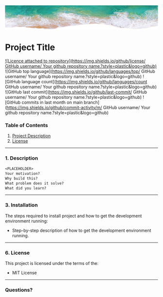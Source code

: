 ![Mark Watson](./banners/PNG_ocean-tide.png)
# <PLACEHOLDER> Project Title

[![Licence attached to repository](https://img.shields.io/github/license/<PLACEHOLDER> GitHub username/<PLACEHOLDER> Your github repository name.?style=plastic&logo=github)](LICENSE.md)
![GitHub top language](https://img.shields.io/github/languages/top/<PLACEHOLDER> GitHub username/<PLACEHOLDER> Your github repository name.?style=plastic&logo=github)  ![GitHub language count](https://img.shields.io/github/languages/count<PLACEHOLDER> GitHub username/<PLACEHOLDER> Your github repository name.?style=plastic&logo=github)
![GitHub last commit](https://img.shields.io/github/last-commit/<PLACEHOLDER> GitHub username/<PLACEHOLDER> Your github repository name.?style=plastic&logo=github)  ![GitHub commits in last month on main branch](https://img.shields.io/github/commit-activity/m/<PLACEHOLDER> GitHub username/<PLACEHOLDER> Your github repository name.?style=plastic&logo=github)

  ### Table of Contents
1. [Project Description](#1-description)
6. [License](#6-license)
  
  ---
  ### 1. Description 

	<PLACEHOLDER> 
	Your motivation? 
	Why build this? 
	What problem does it solve? 
	What did you learn?
  
---
### 3. Installation
The steps required to install project and how to get the development environment running:
* <PLACEHOLDER> Step-by-step description of how to get the development environment running.

---
### 6. License
This project is licensed under the terms of the:  
* MIT License

---

  
  ### Questions?  